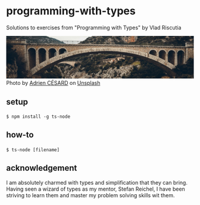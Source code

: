# programming-with-types

Solutions to exercises from "Programming with Types" by Vlad Riscutia

![Example of complexity](_docs/bridge.jpg)
Photo by <a href="https://unsplash.com/@adriencesard?utm_source=unsplash&utm_medium=referral&utm_content=creditCopyText">Adrien CÉSARD</a> on <a href="https://unsplash.com/s/photos/bridge?utm_source=unsplash&utm_medium=referral&utm_content=creditCopyText">Unsplash</a>

## setup

`$ npm install -g ts-node`

## how-to

`$ ts-node [filename]`

## acknowledgement

I am absolutely charmed with types and simplification that they can bring. Having seen a wizard of types as my mentor, Stefan Reichel, I have been striving to learn them and master my problem solving skills wit them.
